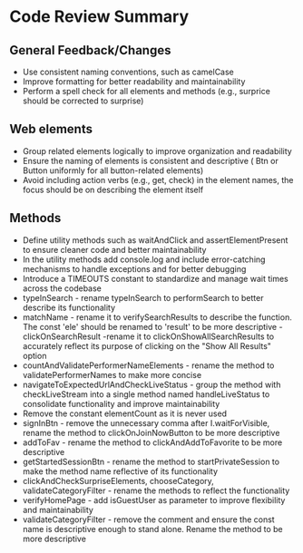 # Code Review Summary

## General Feedback/Changes
- Use consistent naming conventions, such as camelCase 
- Improve formatting for better readability and maintainability
- Perform a spell check for all elements and methods (e.g., surprice should be corrected to surprise)

## Web elements 
- Group related elements logically to improve organization and readability
- Ensure the naming of elements is consistent and descriptive ( Btn or Button uniformly for all button-related elements)
- Avoid including action verbs (e.g., get, check) in the element names, the focus should be on describing the element itself

## Methods 
- Define utility methods such as waitAndClick and assertElementPresent to ensure cleaner code and better maintainability
- In the utility methods add console.log and include error-catching mechanisms to handle exceptions and for better debugging 
- Introduce a TIMEOUTS constant to standardize and manage wait times across the codebase
- typeInSearch - rename typeInSearch to performSearch to better describe its functionality
- matchName - rename it to verifySearchResults to describe the function. The const 'ele' should be renamed to 'result' to be more descriptive
 -clickOnSearchResult -rename it to clickOnShowAllSearchResults to accurately reflect its purpose of clicking on the "Show All Results" option
- countAndValidatePerformerNameElements - rename the method to validatePerformerNames to make  more concise
- navigateToExpectedUrlAndCheckLiveStatus - group the method with checkLiveStream into a single method named handleLiveStatus to consolidate functionality and improve maintainability
- Remove the constant elementCount as it is never used
- signInBtn - remove the unnecessary comma after I.waitForVisible, rename the method to clickOnJoinNowButton to be more descriptive
- addToFav - rename the method to clickAndAddToFavorite to be more descriptive
- getStartedSessionBtn - rename the method to startPrivateSession to make the method name reflective of its functionality
- clickAndCheckSurpriseElements, chooseCategory, validateCategoryFilter - rename the methods to reflect the functionality  
- verifyHomePage - add isGuestUser as parameter to improve flexibility and maintainability
- validateCategoryFilter - remove the comment and ensure the const name is descriptive enough to stand alone. Rename the method to be more descriptive

